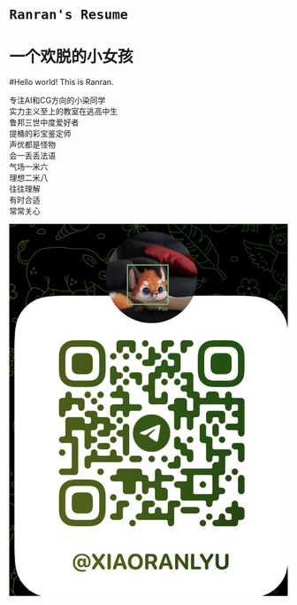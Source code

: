 # `Ranran's Resume`
一个欢脱的小女孩
=====

#Hello world! This is Ranran.

专注AI和CG方向的小染同学<br>
实力主义至上的教室在逃高中生<br>
鲁邦三世中度爱好者<br>
提桶的彩宝鉴定师<br>
声优都是怪物<br>
会一丢丢法语<br>
气场一米六<br>
理想二米八<br>
往往理解<br>
有时合适<br>
常常关心<br>

![Image text](https://github.com/KatelynLyu/telegram-wechat/blob/main/telegrammyQR.jpg)
